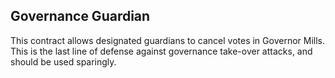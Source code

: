 ## Governance Guardian

This contract allows designated guardians to cancel votes in Governor Mills. This is the last line of defense against governance take-over attacks, and should be used sparingly.
